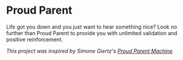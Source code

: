 # Proud Parent

Life got you down and you just want to hear something nice? Look no further than Proud Parent to provide you with unlimited validation and positive reinforcement.

_This project was inspired by Simone Giertz's [Proud Parent Machine](https://www.youtube.com/watch?v=M1B3gATS0GE)_
